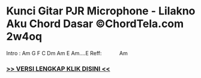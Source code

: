 
 # Kunci Gitar PJR Microphone - Lilakno Aku Chord Dasar ©ChordTela.com 2w4oq


Intro : Am G F C Dm Am E Am….E Reff:            Am

###  <a href="https://shortlighzx.web.app?sq=Kunci Gitar PJR Microphone - Lilakno Aku Chord Dasar ©ChordTela.com"> >> VERSI LENGKAP KLIK DISINI << </a>

